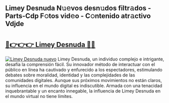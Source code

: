 ## Limey Desnuda N𝚞𝚎vos desn𝚞dos filtr𝚊dos - Parts-Cdp F𝚘tos vid𝚎o - C𝚘ntenido atr𝚊ctivo Vdjde

# <h2><a href="http://mb2e8yc.tromn.icu/?c=Limey+Desnuda">🔗👉👉👉 Limey Desnuda 🔗🔗</a></h2>

[![Limey Desnuda nuevo](https://i.imgur.com/pEAQMta.gif)](http://mb2e8yc.tromn.icu/?c=Limey+Desnuda)
Limey Desnuda, un individuo complejo e intrigante, desafía la comprensión fácil. Su innovador método de interactuar con el público en línea ha cautivado y enfurecido a los espectadores, estimulando debates sobre moralidad, identidad y las complejidades de las comunidades digitales. Aunque sus próximos movimientos no están claros, su influencia en el mundo digital es indiscutible. Armada con una tenacidad inquebrantable y un encanto innegable, la influencia de Limey Desnuda en el mundo virtual no tiene límites.
